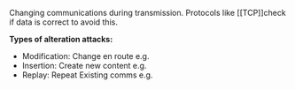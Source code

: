 Changing communications during transmission. 
Protocols like [[TCP]]check if data is correct to avoid this. 

**Types of alteration attacks:**
- Modification: Change en route e.g.
- Insertion: Create new content e.g.
- Replay: Repeat Existing comms e.g.